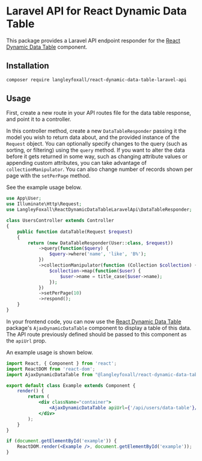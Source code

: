 # Laravel API for React Dynamic Data Table

This package provides a Laravel API endpoint responder for the 
[React Dynamic Data Table](https://github.com/langleyfoxall/react-dynamic-data-table) 
component.

## Installation

```bash
composer require langleyfoxall/react-dynamic-data-table-laravel-api
```

## Usage

First, create a new route in your API routes file for the data table response, and point it to a controller.

In this controller method, create a new `DataTableResponder` passing it the model you wish to return data about, and the provided instance of the `Request` object. You can optionally specify changes to the query (such as sorting, or filtering) using the `query` method. If you want to alter the data before it gets returned in some way, such as changing attribute values or appending custom attributes, you can take advantage of `collectionManipulator`. You can also change number of records shown per page with the `setPerPage` method.

See the example usage below.

```php
use App\User;
use Illuminate\Http\Request;
use LangleyFoxall\ReactDynamicDataTableLaravelApi\DataTableResponder;

class UsersController extends Controller
{
    public function dataTable(Request $request)
    {
        return (new DataTableResponder(User::class, $request))
            ->query(function($query) {                                   // Optional, default: none
                $query->where('name', 'like', 'B%');
            })
            ->collectionManipulator(function (Collection $collection) {  // Optional, default: none
                $collection->map(function($user) {
                    $user->name = title_case($user->name);
                });
            })
            ->setPerPage(10)                                             // Optional, default: 15
            ->respond();
    }
}
```

In your frontend code, you can now use the [React Dynamic Data Table](https://github.com/langleyfoxall/react-dynamic-data-table) package's `AjaxDynamicDataTable` component to display a table of this data. The API route previously defined should be passed to this component as the `apiUrl` prop.

An example usage is shown below.

```jsx
import React, { Component } from 'react';
import ReactDOM from 'react-dom';
import AjaxDynamicDataTable from "@langleyfoxall/react-dynamic-data-table/dist/AjaxDynamicDataTable";

export default class Example extends Component {
    render() {
        return (
            <div className="container">
                <AjaxDynamicDataTable apiUrl={'/api/users/data-table'}/>
            </div>
        );
    }
}

if (document.getElementById('example')) {
    ReactDOM.render(<Example />, document.getElementById('example'));
}
```
